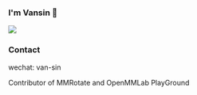 ### I'm Vansin 👋

![](https://github-readme-stats.vercel.app/api?username=vansin)


### Contact

wechat: van-sin


Contributor of MMRotate and OpenMMLab PlayGround
